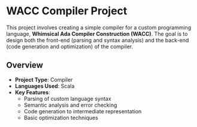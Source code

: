 # WACC Compiler Project

This project involves creating a simple compiler for a custom programming language, **Whimsical Ada Compiler Construction (WACC)**. The goal is to design both the front-end (parsing and syntax analysis) and the back-end (code generation and optimization) of the compiler.

## Overview

- **Project Type**: Compiler
- **Languages Used**: Scala
- **Key Features**:
  - Parsing of custom language syntax
  - Semantic analysis and error checking
  - Code generation to intermediate representation
  - Basic optimization techniques
